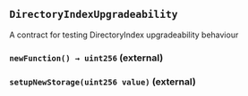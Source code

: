 ## `DirectoryIndexUpgradeability`



A contract for testing DirectoryIndex upgradeability behaviour


### `newFunction() → uint256` (external)





### `setupNewStorage(uint256 value)` (external)






